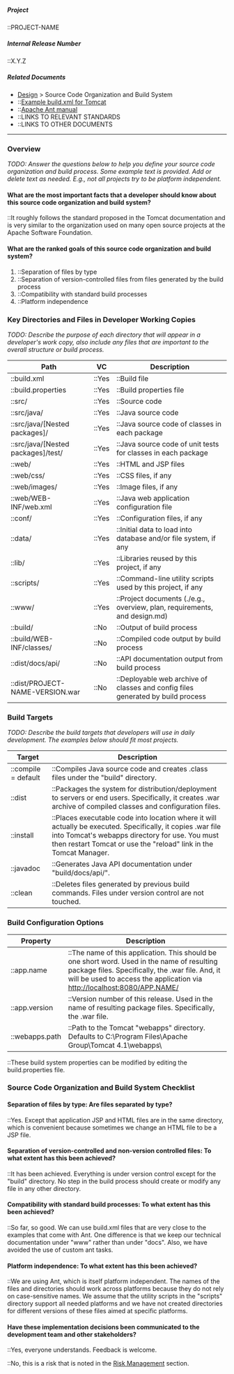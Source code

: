 <!-- markdownlint-disable-next-line first-line-h1 -->

##### Project

::PROJECT-NAME

##### Internal Release Number

::X.Y.Z

##### Related Documents

- [Design](./Design.md) > Source Code Organization and Build System
- ::[Example build.xml for Tomcat](./http://jakarta.apache.org/tomcat/tomcat-4.1-doc/appdev/build.xml.txt.md)
- ::[Apache Ant manual](./http://ant.apache.org/manual/index.md)
- ::LINKS TO RELEVANT STANDARDS
- ::LINKS TO OTHER DOCUMENTS

---

### Overview

_TODO: Answer the questions below to help you define your source code
organization and build process. Some example text is provided. Add or
delete text as needed. E.g., not all projects try to be platform
independent._

#### What are the most important facts that a developer should know about this source code organization and build system?

::It roughly follows the standard proposed in the Tomcat documentation
and is very similar to the organization used on many open source
projects at the Apache Software Foundation.

#### What are the ranked goals of this source code organization and build system?

1. ::Separation of files by type
2. ::Separation of version-controlled files from files generated by
   the build process
3. ::Compatibility with standard build processes
4. ::Platform independence

### Key Directories and Files in Developer Working Copies

_TODO: Describe the purpose of each directory that will appear in a
developer's work copy, also include any files that are important to the
overall structure or build process._

| Path                                 | VC    | Description                                                                     |
| ------------------------------------ | ----- | ------------------------------------------------------------------------------- |
| ::build.xml                          | ::Yes | ::Build file                                                                    |
| ::build.properties                   | ::Yes | ::Build properties file                                                         |
| ::src/                               | ::Yes | ::Source code                                                                   |
| ::src/java/                          | ::Yes | ::Java source code                                                              |
| ::src/java/\[Nested packages\]/      | ::Yes | ::Java source code of classes in each package                                   |
| ::src/java/\[Nested packages\]/test/ | ::Yes | ::Java source code of unit tests for classes in each package                    |
| ::web/                               | ::Yes | ::HTML and JSP files                                                            |
| ::web/css/                           | ::Yes | ::CSS files, if any                                                             |
| ::web/images/                        | ::Yes | ::Image files, if any                                                           |
| ::web/WEB-INF/web.xml                | ::Yes | ::Java web application configuration file                                       |
| ::conf/                              | ::Yes | ::Configuration files, if any                                                   |
| ::data/                              | ::Yes | ::Initial data to load into database and/or file system, if any                 |
| ::lib/                               | ::Yes | ::Libraries reused by this project, if any                                      |
| ::scripts/                           | ::Yes | ::Command-line utility scripts used by this project, if any                     |
| ::www/                               | ::Yes | ::Project documents (./e.g., overview, plan, requirements, and design.md)            |
| ::build/                             | ::No  | ::Output of build process                                                       |
| ::build/WEB-INF/classes/             | ::No  | ::Compiled code output by build process                                         |
| ::dist/docs/api/                     | ::No  | ::API documentation output from build process                                   |
| ::dist/PROJECT-NAME-VERSION.war      | ::No  | ::Deployable web archive of classes and config files generated by build process |

### Build Targets

_TODO: Describe the build targets that developers will use in daily
development. The examples below should fit most projects._

| Target              | Description                                                                                                                                                                                                                        |
| ------------------- | ---------------------------------------------------------------------------------------------------------------------------------------------------------------------------------------------------------------------------------- |
| ::compile = default | ::Compiles Java source code and creates .class files under the "build" directory.                                                                                                                                                  |
| ::dist              | ::Packages the system for distribution/deployment to servers or end users. Specifically, it creates .war archive of compiled classes and configuration files.                                                                      |
| ::install           | ::Places executable code into location where it will actually be executed. Specifically, it copies .war file into Tomcat's webapps directory for use. You must then restart Tomcat or use the "reload" link in the Tomcat Manager. |
| ::javadoc           | ::Generates Java API documentation under "build/docs/api/".                                                                                                                                                                        |
| ::clean             | ::Deletes files generated by previous build commands. Files under version control are not touched.                                                                                                                                 |

### Build Configuration Options

| Property       | Description                                                                                                                                                                                                                   |
| -------------- | ----------------------------------------------------------------------------------------------------------------------------------------------------------------------------------------------------------------------------- |
| ::app.name     | ::The name of this application. This should be one short word. Used in the name of resulting package files. Specifically, the .war file. And, it will be used to access the application via <http://localhost:8080/APP.NAME/> |
| ::app.version  | ::Version number of this release. Used in the name of resulting package files. Specifically, the .war file.                                                                                                                   |
| ::webapps.path | ::Path to the Tomcat "webapps" directory. Defaults to C:\Program Files\Apache Group\Tomcat 4.1\webapps\                                                                                                                       |

::These build system properties can be modified by editing the
build.properties file.

### Source Code Organization and Build System Checklist

#### Separation of files by type: Are files separated by type?

::Yes. Except that application JSP and HTML files are in the same
directory, which is convenient because sometimes we change an HTML
file to be a JSP file.

#### Separation of version-controlled and non-version controlled files: To what extent has this been achieved?

::It has been achieved. Everything is under version control except for
the "build" directory. No step in the build process should create or
modify any file in any other directory.

#### Compatibility with standard build processes: To what extent has this been achieved?

::So far, so good. We can use build.xml files that are very close to
the examples that come with Ant. One difference is that we keep our
technical documentation under "www" rather than under "docs". Also,
we have avoided the use of custom ant tasks.

#### Platform independence: To what extent has this been achieved?

::We are using Ant, which is itself platform independent. The names
of the files and directories should work across platforms because
they do not rely on case-sensitive names. We assume that the utility
scripts in the "scripts" directory support all needed platforms and
we have not created directories for different versions of these files
aimed at specific platforms.

#### Have these implementation decisions been communicated to the development team and other stakeholders?

::Yes, everyone understands. Feedback is welcome.

::No, this is a risk that is noted in the [Risk Management](./Project-Plan#Risk-Management.md) section.
